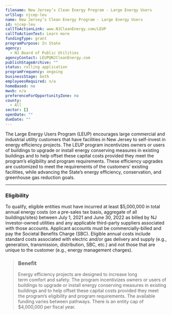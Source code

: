 ```yaml
---
filename: New Jersey’s Clean Energy Program - Large Energy Users
urlSlug: njcep-leu
name: New Jersey’s Clean Energy Program - Large Energy Users
id: njcep-leu
callToActionLink: www.NJCleanEnergy.com/LEUP
callToActionText: Learn more
fundingType: grant
programPurpose: In State
agency:
  - NJ Board of Public Utilities
agencyContact: LEUP@NJCleanEnergy.com
publishStageArchive: ""
status: rolling application
programFrequency: ongoing
businessStage: both
employeesRequired: n/a
homeBased: no
mwvb: n/a
preferenceForOpportunityZone: no
county:
  - All
sector: []
openDate: ""
dueDate: ""
---
```

The Large Energy Users Program (LEUP) encourages large commercial and industrial utility customers that have facilities in New Jersey to self-invest in energy efficiency projects.  The LEUP program incentivizes owners or users of buildings to upgrade or install energy conserving measures in existing buildings and to help offset these capital costs provided they meet the program’s eligibility and program requirements.  These efficiency upgrades are customized to meet the requirements of the customers’ existing facilities, while advancing the State’s energy efficiency, conservation, and greenhouse gas reduction goals.

---
### Eligibility
To qualify, eligible entities must have incurred at least $5,000,000 in total annual energy costs (on a pre-sales tax basis, aggregate of all buildings/sites) between July 1, 2021 and June 30, 2022 as billed by NJ investor-owned utilities and any applicable third-party suppliers associated with those accounts.  Applicant accounts must be commercially-billed and pay the Societal Benefits Charge (SBC).  Eligible annual costs include standard costs associated with electric and/or gas delivery and supply (e.g., generation, transmission, distribution, SBC, etc.) and not those that are unique to the customer (e.g., energy management charges).

>### Benefit
>Energy efficiency projects are designed to increase long term comfort and safety.  The program incentivizes owners or users of buildings to upgrade or install energy conserving measures in existing buildings and to help offset these capital costs provided they meet the program’s eligibility and program requirements. The available funding varies between pathways.  There is an entity cap of $4,000,000 per fiscal year.